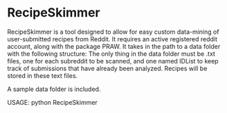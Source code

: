 RecipeSkimmer
=============
RecipeSkimmer is a tool designed to allow for easy custom data-mining of user-submitted recipes from Reddit. It requires an active registered reddit account, along with the package PRAW. It takes in the path to a data folder with the following structure:
The only thing in the data folder must be .txt files, one for each subreddit to be scanned, and one named IDList to keep track of submissions that have already been analyzed. 
Recipes will be stored in these text files.

A sample data folder is included.

USAGE:
python RecipeSkimmer <DATA FOLDER> <REDDIT USERNAME> <REDDIT PASSWORD>
